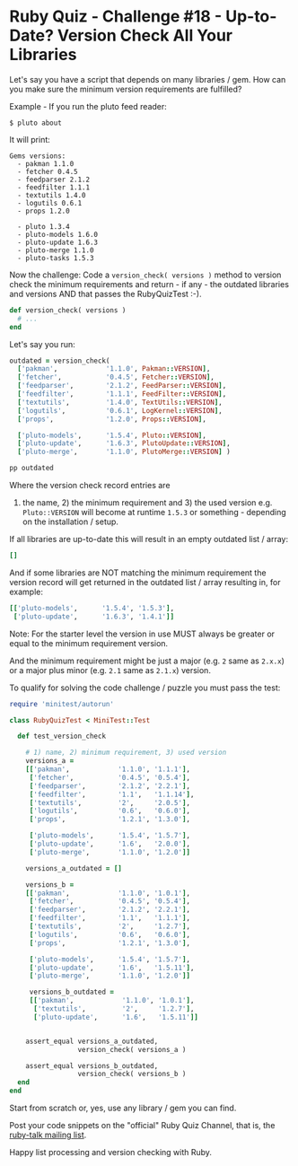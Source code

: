 # Ruby Quiz - Challenge #18 - Up-to-Date? Version Check All Your Libraries

Let's say you have a script
that depends on many libraries / gem.
How can you make sure the minimum version requirements
are fulfilled?

Example - If you run the pluto feed reader:

    $ pluto about

It will print:

```
Gems versions:
  - pakman 1.1.0
  - fetcher 0.4.5
  - feedparser 2.1.2
  - feedfilter 1.1.1
  - textutils 1.4.0
  - logutils 0.6.1
  - props 1.2.0

  - pluto 1.3.4
  - pluto-models 1.6.0
  - pluto-update 1.6.3
  - pluto-merge 1.1.0
  - pluto-tasks 1.5.3
```

Now the challenge: Code a `version_check( versions )`
method to version check the minimum requirements and return - if any - the outdated
libraries and versions AND that passes the RubyQuizTest :-).


``` ruby
def version_check( versions )
  # ...
end
```


Let's say you run:

``` ruby
outdated = version_check(
  ['pakman',            '1.1.0', Pakman::VERSION],
  ['fetcher',           '0.4.5', Fetcher::VERSION],
  ['feedparser',        '2.1.2', FeedParser::VERSION],
  ['feedfilter',        '1.1.1', FeedFilter::VERSION],
  ['textutils',         '1.4.0', TextUtils::VERSION],
  ['logutils',          '0.6.1', LogKernel::VERSION],
  ['props',             '1.2.0', Props::VERSION],

  ['pluto-models',      '1.5.4', Pluto::VERSION],
  ['pluto-update',      '1.6.3', PlutoUpdate::VERSION],
  ['pluto-merge',       '1.1.0', PlutoMerge::VERSION] )

pp outdated
```

Where the version check record entries are
1) the name, 2) the minimum requirement and 3) the used version
e.g. `Pluto::VERSION` will become at runtime `1.5.3` or something - depending
on the installation / setup.


If all libraries are up-to-date
this will result in an empty outdated list / array:

``` ruby
[]
```

And if some libraries are NOT matching the minimum requirement
the version record will get returned in the outdated list / array
resulting in, for example:

``` ruby
[['pluto-models',      '1.5.4', '1.5.3'],
 ['pluto-update',      '1.6.3', '1.4.1']]
```


Note: For the starter level
the version in use MUST always be greater or equal
to the minimum requirement version.

And the minimum requirement might be just a major (e.g. `2` same as `2.x.x`)
or a major plus minor (e.g. `2.1` same as  `2.1.x`) version.


To qualify for solving the code challenge / puzzle you must pass the test:


```ruby
require 'minitest/autorun'

class RubyQuizTest < MiniTest::Test

  def test_version_check

    # 1) name, 2) minimum requirement, 3) used version
    versions_a =
    [['pakman',            '1.1.0', '1.1.1'],
     ['fetcher',           '0.4.5', '0.5.4'],
     ['feedparser',        '2.1.2', '2.2.1'],
     ['feedfilter',        '1.1',   '1.1.14'],
     ['textutils',         '2',     '2.0.5'],
     ['logutils',          '0.6',   '0.6.0'],
     ['props',             '1.2.1', '1.3.0'],

     ['pluto-models',      '1.5.4', '1.5.7'],
     ['pluto-update',      '1.6',   '2.0.0'],
     ['pluto-merge',       '1.1.0', '1.2.0']]

    versions_a_outdated = []

    versions_b =
    [['pakman',            '1.1.0', '1.0.1'],
     ['fetcher',           '0.4.5', '0.5.4'],
     ['feedparser',        '2.1.2', '2.2.1'],
     ['feedfilter',        '1.1',   '1.1.1'],
     ['textutils',         '2',     '1.2.7'],
     ['logutils',          '0.6',   '0.6.0'],
     ['props',             '1.2.1', '1.3.0'],

     ['pluto-models',      '1.5.4', '1.5.7'],
     ['pluto-update',      '1.6',   '1.5.11'],
     ['pluto-merge',       '1.1.0', '1.2.0']]

     versions_b_outdated =
     [['pakman',            '1.1.0', '1.0.1'],
      ['textutils',         '2',     '1.2.7'],
      ['pluto-update',      '1.6',   '1.5.11']]


    assert_equal versions_a_outdated,
                 version_check( versions_a )

    assert_equal versions_b_outdated,
                 version_check( versions_b )
  end
end
```


Start from scratch or, yes, use any library / gem you can find.

Post your code snippets on the "official" Ruby Quiz Channel,
that is, the [ruby-talk mailing list](https://rubytalk.org).

Happy list processing and version checking with Ruby.

